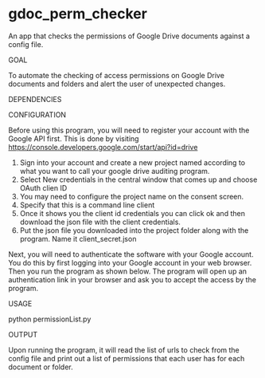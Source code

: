 # gdoc_perm_checker
An app that checks the permissions of Google Drive documents against a config file.

GOAL

 To automate the checking of access permissions on Google Drive documents and folders and alert the user of unexpected changes.

DEPENDENCIES

CONFIGURATION

 Before using this program, you will need to register your account with the Google API first. This is done by visiting
 https://console.developers.google.com/start/api?id=drive
 1. Sign into your account and create a new project named according to what you want to call your google drive auditing program.
 2. Select New credentials in the central window that comes up and choose OAuth clien ID
 3. You may need to configure the project name on the consent screen.
 4. Specify that this is a command line client
 5. Once it shows you the client id credentials you can click ok and then download the json file with the client credentials.
 6. Put the json file you downloaded into the project folder along with the program. Name it client_secret.json

 Next, you will need to authenticate the software with your Google account. You do this by first logging into
 your Google account in your web browser. Then you run the program as shown below. The program will open up an authentication
 link in your browser and ask you to accept the access by the program.

USAGE

 python permissionList.py
 
 
OUTPUT

  Upon running the program, it will read the list of urls to check from the config file and print out a list
  of permissions that each user has for each document or folder.
  
  
